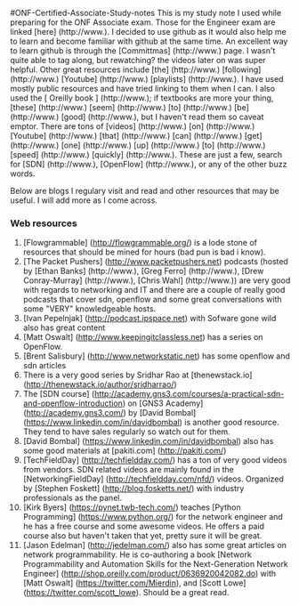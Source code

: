 #ONF-Certified-Associate-Study-notes
This is my study note I used while preparing for the ONF Associate exam. Those for the Engineer exam are linked [here] (http://www.). I decided to use github as it would also help me to learn and become familiar with github at the same time. An excellent way to learn github is through the [Committmas] (http://www.) page. I wasn't quite able to tag along, but rewatching? the videos later on was super helpful. Other great resources include [the] (http://www.) [following] (http://www.) [Youtube] (http://www.) [playlists] (http://www.). I have used mostly public resources and have tried linking to them when I can. I also used the [ Oreilly book ] (http://www.); if textbooks are more your thing, [these] (http://www.) [seem] (http://www.) [to] (http://www.) [be] (http://www.) [good] (http://www.), but I haven't read them so caveat emptor. There are tons of [videos] (http://www.) [on] (http://www.) [Youtube] (http://www.) [that] (http://www.) [can] (http://www.) [get] (http://www.) [one] (http://www.) [up] (http://www.) [to] (http://www.) [speed] (http://www.) [quickly] (http://www.). These are just a few, search for [SDN] (http://www.), [OpenFlow] (http://www.), or any of the other buzz words. 


Below are blogs I regulary visit and read and other resources that may be useful. I will add more as I come across.

### Web resources
1. [Flowgrammable] (http://flowgrammable.org/) is a lode stone of resources that should be mined for hours (bad pun is bad i know).
2. [The Packet Pushers] (http://www.packetpushers.net) podcasts (hosted by [Ethan Banks] (http://www.), [Greg Ferro] (http://www.), [Drew Conray-Murray] (http://www.), [Chris Wahl] (http://www.)) are very good with regards to networking and IT and there are a couple of really good podcasts that cover sdn, openflow  and some great conversations with some "VERY" knowledgeable hosts.
3. [Ivan Pepelnjak] (http://podcast.ipspace.net) with Sofware gone wild also has great content
4. [Matt Oswalt] (http://www.keepingitclassless.net) has a series on OpenFlow.
5. [Brent Salisbury] (http://www.networkstatic.net) has some openflow and sdn articles
6. There is a very good series by Sridhar Rao at [thenewstack.io] (http://thenewstack.io/author/sridharrao/)
7. The [SDN course] (http://academy.gns3.com/courses/a-practical-sdn-and-openflow-introduction) on [GNS3 Academy] (http://academy.gns3.com/) by [David Bombal] (https://www.linkedin.com/in/davidbombal) is another good resource. They tend to have sales regularly so watch out for them.
8. [David Bombal] (https://www.linkedin.com/in/davidbombal) also has some good materials at [pakiti.com] (http://pakiti.com/)
9. [TechFieldDay] (http://techfieldday.com/) has a ton of very good videos from vendors. SDN related videos are mainly found in the [NetworkingFieldDay] (http://techfieldday.com/nfd/) videos. Organized by [Stephen Foskett] (http://blog.fosketts.net/) with industry professionals as the panel.
10. [Kirk Byers] (https://pynet.twb-tech.com/) teaches [Python Programming] (https://www.python.org/) for the network engineer and he has a free course and some awesome videos. He offers a paid course also but haven't taken that yet, pretty sure it will be great.
11. [Jason Edelman] (http://jedelman.com/) also has some great articles on network programmability. He is co-authoring a book [Network Programmability and Automation Skills for the Next-Generation Network Engineer] (http://shop.oreilly.com/product/0636920042082.do) with [Matt Oswalt] (https://twitter.com/Mierdin), and [Scott Lowe] (https://twitter.com/scott_lowe). Should be a great read.
